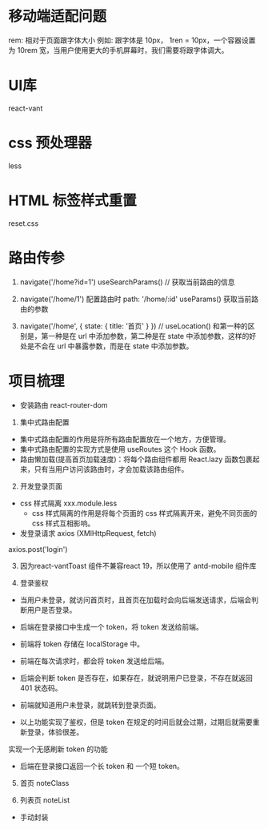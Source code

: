 # 移动端适配问题
rem: 相对于页面跟字体大小
例如: 跟字体是 10px， 1ren = 10px，一个容器设置为 10rem 宽，当用户使用更大的手机屏幕时，我们需要将跟字体调大。

# UI库
react-vant

# css 预处理器
less

# HTML 标签样式重置
reset.css

# 路由传参
1. navigate('/home?id=1') useSearchParams() // 获取当前路由的信息

2. navigate('/home/1') 配置路由时 path: '/home/:id' useParams() 获取当前路由的参数

3. navigate('/home', { state: { title: '首页' } }) // useLocation()  和第一种的区别是，第一种是在 url 中添加参数，第二种是在 state 中添加参数，这样的好处是不会在 url 中暴露参数，而是在 state 中添加参数。

# 项目梳理
- 安装路由 react-router-dom

1. 集中式路由配置
  - 集中式路由配置的作用是将所有路由配置放在一个地方，方便管理。
  - 集中式路由配置的实现方式是使用 useRoutes 这个 Hook 函数。
  - 路由懒加载(提高首页加载速度)：将每个路由组件都用 React.lazy 函数包裹起来，只有当用户访问该路由时，才会加载该路由组件。

2. 开发登录页面
  - css 样式隔离 xxx.module.less
    - css 样式隔离的作用是将每个页面的 css 样式隔离开来，避免不同页面的 css 样式互相影响。
  - 发登录请求 axios (XMlHttpRequest, fetch)
  
  axios.post('login')

3. 因为react-vantToast 组件不兼容react 19，所以使用了 antd-mobile 组件库

4. 登录鉴权
 - 当用户未登录，就访问首页时，且首页在加载时会向后端发送请求，后端会判断用户是否登录。
 - 后端在登录接口中生成一个 token，将 token 发送给前端。
 - 前端将 token 存储在 localStorage 中。
 - 前端在每次请求时，都会将 token 发送给后端。
 - 后端会判断 token 是否存在，如果存在，就说明用户已登录，不存在就返回 401 状态码。
 - 前端就知道用户未登录，就跳转到登录页面。
 
 - 以上功能实现了鉴权，但是 token 在规定的时间后就会过期，过期后就需要重新登录，体验很差。

 实现一个无感刷新 token 的功能
  - 后端在登录接口返回一个长 token 和 一个短 token。

5. 首页 noteClass

6. 列表页 noteList
 - 手动封装